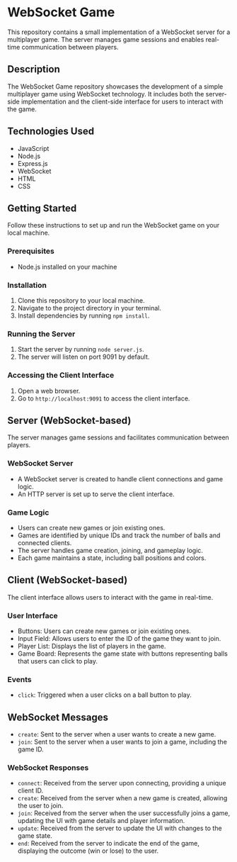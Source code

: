 # WebSocket Game

This repository contains a small implementation of a WebSocket server for a multiplayer game. The server manages game sessions and enables real-time communication between players.

## Description

The WebSocket Game repository showcases the development of a simple multiplayer game using WebSocket technology. It includes both the server-side implementation and the client-side interface for users to interact with the game.

## Technologies Used

- JavaScript
- Node.js
- Express.js
- WebSocket
- HTML
- CSS

## Getting Started

Follow these instructions to set up and run the WebSocket game on your local machine.

### Prerequisites

- Node.js installed on your machine

### Installation

1. Clone this repository to your local machine.
2. Navigate to the project directory in your terminal.
3. Install dependencies by running `npm install`.

### Running the Server

1. Start the server by running `node server.js`.
2. The server will listen on port 9091 by default.

### Accessing the Client Interface

1. Open a web browser.
2. Go to `http://localhost:9091` to access the client interface.

## Server (WebSocket-based)

The server manages game sessions and facilitates communication between players.

### WebSocket Server

- A WebSocket server is created to handle client connections and game logic.
- An HTTP server is set up to serve the client interface.

### Game Logic

- Users can create new games or join existing ones.
- Games are identified by unique IDs and track the number of balls and connected clients.
- The server handles game creation, joining, and gameplay logic.
- Each game maintains a state, including ball positions and colors.

## Client (WebSocket-based)

The client interface allows users to interact with the game in real-time.

### User Interface

- Buttons: Users can create new games or join existing ones.
- Input Field: Allows users to enter the ID of the game they want to join.
- Player List: Displays the list of players in the game.
- Game Board: Represents the game state with buttons representing balls that users can click to play.

### Events

- `click`: Triggered when a user clicks on a ball button to play.

## WebSocket Messages

- `create`: Sent to the server when a user wants to create a new game.
- `join`: Sent to the server when a user wants to join a game, including the game ID.

### WebSocket Responses

- `connect`: Received from the server upon connecting, providing a unique client ID.
- `create`: Received from the server when a new game is created, allowing the user to join.
- `join`: Received from the server when the user successfully joins a game, updating the UI with game details and player information.
- `update`: Received from the server to update the UI with changes to the game state.
- `end`: Received from the server to indicate the end of the game, displaying the outcome (win or lose) to the user.
